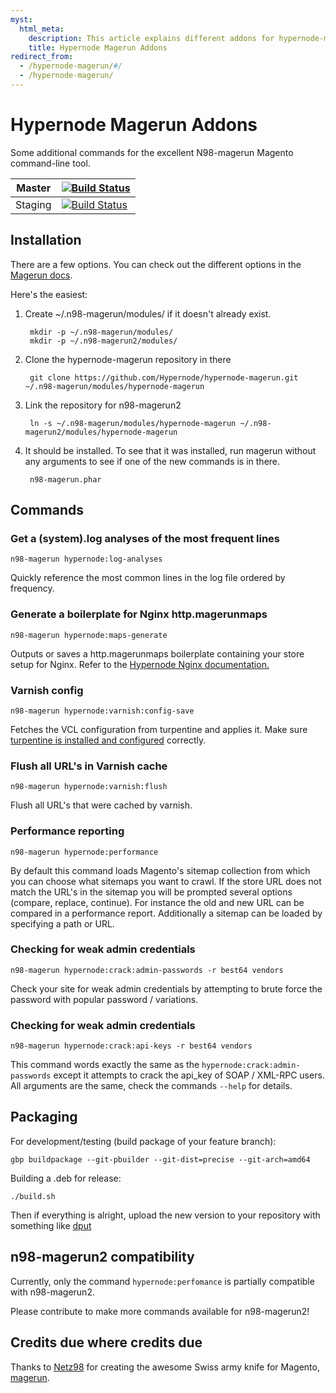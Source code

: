 ```yaml
---
myst:
  html_meta:
    description: This article explains different addons for hypernode-magerun command.
    title: Hypernode Magerun Addons
redirect_from:
  - /hypernode-magerun/#/
  - /hypernode-magerun/
---
```


# Hypernode Magerun Addons

Some additional commands for the excellent N98-magerun Magento command-line tool.

| Master  | [![Build Status](https://travis-ci.org/Hypernode/hypernode-magerun.svg?branch=master)](https://travis-ci.org/Hypernode/hypernode-magerun)  |
| ------- | ------------------------------------------------------------------------------------------------------------------------------------------ |
| Staging | [![Build Status](https://travis-ci.org/Hypernode/hypernode-magerun.svg?branch=staging)](https://travis-ci.org/Hypernode/hypernode-magerun) |

## Installation

There are a few options.  You can check out the different options in the [Magerun
docs](http://magerun.net/introducting-the-new-n98-magerun-module-system/).

Here's the easiest:

1. Create ~/.n98-magerun/modules/ if it doesn't already exist.

   ```
    mkdir -p ~/.n98-magerun/modules/
    mkdir -p ~/.n98-magerun2/modules/
   ```

1. Clone the hypernode-magerun repository in there

   ```
    git clone https://github.com/Hypernode/hypernode-magerun.git ~/.n98-magerun/modules/hypernode-magerun
   ```

1. Link the repository for n98-magerun2

   ```
    ln -s ~/.n98-magerun/modules/hypernode-magerun ~/.n98-magerun2/modules/hypernode-magerun
   ```

1. It should be installed. To see that it was installed, run magerun without any arguments to see if one of the new commands is in there.

   ```
    n98-magerun.phar
   ```

## Commands

### Get a (system).log analyses of the most frequent lines

```
n98-magerun hypernode:log-analyses
```

Quickly reference the most common lines in the log file ordered by frequency.

### Generate a boilerplate for Nginx http.magerunmaps

```
n98-magerun hypernode:maps-generate
```

Outputs or saves a http.magerunmaps boilerplate containing your store setup for Nginx. Refer to the [Hypernode Nginx documentation.](../../hypernode-platform/nginx.md)

### Varnish config

```
n98-magerun hypernode:varnish:config-save
```

Fetches the VCL configuration from turpentine and applies it. Make sure [turpentine is installed and configured](../../ecommerce-applications/magento-1/how-to-configure-varnish-for-magento-1-x.md#configure-turpentine) correctly.

### Flush all URL's in Varnish cache

```
n98-magerun hypernode:varnish:flush
```

Flush all URL's that were cached by varnish.

### Performance reporting

```
n98-magerun hypernode:performance
```

By default this command loads Magento's sitemap collection from which you can choose what sitemaps you want to crawl. If the store URL does not match the URL's in the sitemap you will be prompted several options (compare, replace, continue). For instance the old and new URL can be compared in a performance report. Additionally a sitemap can be loaded by specifying a path or URL.

### Checking for weak admin credentials

```
n98-magerun hypernode:crack:admin-passwords -r best64 vendors
```

Check your site for weak admin credentials by attempting to brute force the password with popular password / variations.

### Checking for weak admin credentials

```
n98-magerun hypernode:crack:api-keys -r best64 vendors
```

This command words exactly the same as the `hypernode:crack:admin-passwords` except it attempts to crack the api_key of SOAP / XML-RPC users. All arguments are the same, check the commands `--help` for details.

## Packaging

For development/testing (build package of your feature branch):

```
gbp buildpackage --git-pbuilder --git-dist=precise --git-arch=amd64
```

Building a .deb for release:

```
./build.sh
```

Then if everything is alright, upload the new version to your repository with something like [dput](https://manpages.ubuntu.com/manpages/plucky/en/man1/dput.1.html)

## n98-magerun2 compatibility

Currently, only the command `hypernode:perfomance` is partially compatible with n98-magerun2.

Please contribute to make more commands available for n98-magerun2!

## Credits due where credits due

Thanks to [Netz98](http://www.netz98.de) for creating the awesome Swiss army knife for Magento, [magerun](https://github.com/netz98/n98-magerun/).
